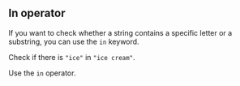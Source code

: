## In operator

If you want to check whether a string contains a specific letter or a substring, 
you can use the `in` keyword.  
  
Check if there is `"ice"` in `"ice cream"`.  

<div class="hint">Use the <code>in</code> operator.</div>
